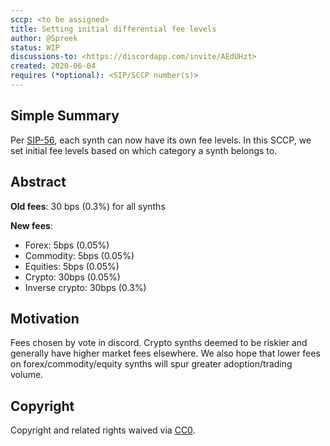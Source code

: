 ```yaml
---
sccp: <to be assigned>
title: Setting initial differential fee levels
author: @Spreek
status: WIP
discussions-to: <https://discordapp.com/invite/AEdUHzt>
created: 2020-06-04
requires (*optional): <SIP/SCCP number(s)>
---
```


## Simple Summary

Per [SIP-56](https://github.com/Synthetixio/SIPs/blob/master/SIPS/sip-56.md), each synth can now have its own fee levels. In this SCCP, we set initial fee levels based on which category a synth belongs to.

## Abstract
**Old fees**: 
30 bps (0.3%) for all synths

**New fees**: 

* Forex: 5bps (0.05%)
* Commodity: 5bps (0.05%)
* Equities: 5bps (0.05%)
* Crypto: 30bps (0.05%)
* Inverse crypto: 30bps (0.3%)

## Motivation
Fees chosen by vote in discord. Crypto synths deemed to be riskier and generally have higher market fees elsewhere. We also hope that lower fees on forex/commodity/equity synths will spur greater adoption/trading volume.

## Copyright
Copyright and related rights waived via [CC0](https://creativecommons.org/publicdomain/zero/1.0/).
